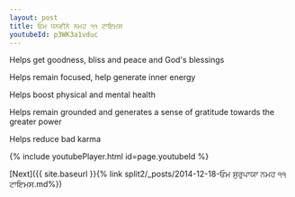 ```yaml
---
layout: post
title: ਓਮ ਧਨਵੀਨੇ ਨਮਹ ੧੧ ਟਾਇਮਸ
youtubeId: p3WK3a1vduc
---
```

 
 
Helps get goodness, bliss and peace and God's blessings
 
Helps remain focused, help generate inner energy 
 
Helps boost physical and mental health 
 
Helps remain grounded and generates a sense of gratitude towards the greater power 
 
Helps reduce bad karma
 
 
 
 


{% include youtubePlayer.html id=page.youtubeId %}
 
[Next]({{ site.baseurl }}{% link  split2/_posts/2014-12-18-ਓਮ ਸੁਰੁਪਾਯਾ ਨਮਹ ੧੧ ਟਾਇਮਸ.md%})
 
